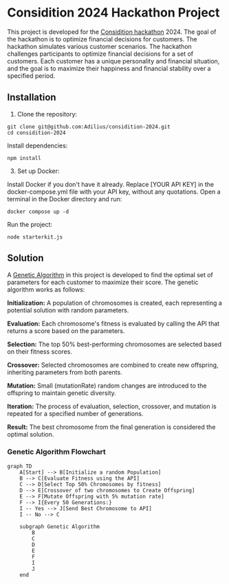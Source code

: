 # Considition 2024 Hackathon Project

This project is developed for the [Considition hackathon](https://considition.com/) 2024. The goal of the hackathon is to optimize financial decisions for customers. The hackathon simulates various customer scenarios. The hackathon challenges participants to optimize financial decisions for a set of customers. Each customer has a unique personality and financial situation, and the goal is to maximize their happiness and financial stability over a specified period.

## Installation 
1. Clone the repository: 
```console
git clone git@github.com:Adilius/considition-2024.git
cd considition-2024
```

Install dependencies:
```console
npm install
```

3. Set up Docker:

Install Docker if you don't have it already.
Replace [YOUR API KEY] in the docker-compose.yml file with your API key, without any quotations.
Open a terminal in the Docker directory and run:
```console
docker compose up -d
```
Run the project:
```console
node starterkit.js
```

## Solution 
A [Genetic Algorithm](https://en.wikipedia.org/wiki/Genetic_algorithm) in this project is developed to find the optimal set of parameters for each customer to maximize their score. The genetic algorithm works as follows:

**Initialization:** A population of chromosomes is created, each representing a potential solution with random parameters.

**Evaluation:** Each chromosome's fitness is evaluated by calling the API that returns a score based on the parameters.

**Selection:** The top 50% best-performing chromosomes are selected based on their fitness scores.

**Crossover:** Selected chromosomes are combined to create new offspring, inheriting parameters from both parents.

**Mutation:** Small (mutationRate) random changes are introduced to the offspring to maintain genetic diversity.

**Iteration:** The process of evaluation, selection, crossover, and mutation is repeated for a specified number of generations.

**Result:** The best chromosome from the final generation is considered the optimal solution.


### Genetic Algorithm Flowchart

```mermaid
graph TD
    A[Start] --> B[Initialize a random Population]
    B --> C[Evaluate Fitness using the API]
    C --> D[Select Top 50% Chromosomes by fitness]
    D --> E[Crossover of two chromosomes to Create Offspring]
    E --> F[Mutate Offspring with 5% mutation rate]
    F --> I{Every 50 Generations:}
    I -- Yes --> J[Send Best Chromosome to API]
    I -- No --> C

    subgraph Genetic Algorithm
        B
        C
        D
        E
        F
        I
        J
    end
```
